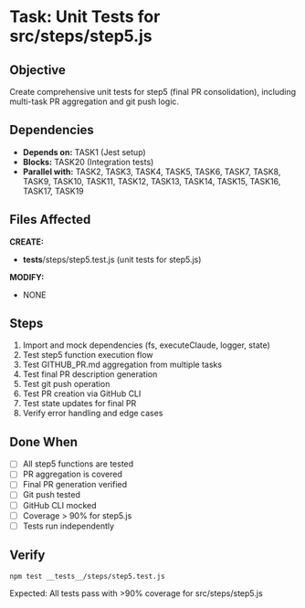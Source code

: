 # Task: Unit Tests for src/steps/step5.js

## Objective
Create comprehensive unit tests for step5 (final PR consolidation), including multi-task PR aggregation and git push logic.

## Dependencies
- **Depends on:** TASK1 (Jest setup)
- **Blocks:** TASK20 (Integration tests)
- **Parallel with:** TASK2, TASK3, TASK4, TASK5, TASK6, TASK7, TASK8, TASK9, TASK10, TASK11, TASK12, TASK13, TASK14, TASK15, TASK16, TASK17, TASK19

## Files Affected
**CREATE:**
- __tests__/steps/step5.test.js (unit tests for step5.js)

**MODIFY:**
- NONE

## Steps
1. Import and mock dependencies (fs, executeClaude, logger, state)
2. Test step5 function execution flow
3. Test GITHUB_PR.md aggregation from multiple tasks
4. Test final PR description generation
5. Test git push operation
6. Test PR creation via GitHub CLI
7. Test state updates for final PR
8. Verify error handling and edge cases

## Done When
- [ ] All step5 functions are tested
- [ ] PR aggregation is covered
- [ ] Final PR generation verified
- [ ] Git push tested
- [ ] GitHub CLI mocked
- [ ] Coverage > 90% for step5.js
- [ ] Tests run independently

## Verify
```bash
npm test __tests__/steps/step5.test.js
```
Expected: All tests pass with >90% coverage for src/steps/step5.js
